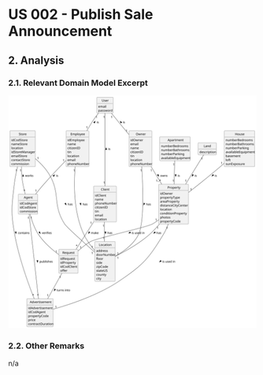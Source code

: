 # US 002 - Publish Sale Announcement 

## 2. Analysis

### 2.1. Relevant Domain Model Excerpt 

![Domain Model](svg/us002-domain-model.svg)

### 2.2. Other Remarks

n/a